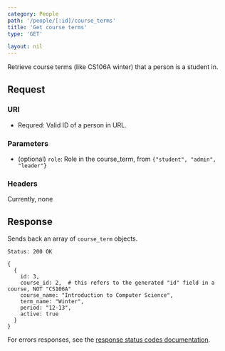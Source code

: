```yaml
---
category: People
path: '/people/[:id]/course_terms'
title: 'Get course terms'
type: 'GET'

layout: nil
---
```


Retrieve course terms (like CS106A winter) that a person is a student in.

## Request

### URI

* Requred: Valid ID of a person in URL.

### Parameters

* (optional) `role`: Role in the course_term, from `{"student", "admin",
  "leader"}`

### Headers

Currently, none

## Response

Sends back an array of `course_term` objects.

```Status: 200 OK```
```
{
  {
    id: 3,
    course_id: 2,  # this refers to the generated "id" field in a course, NOT "CS106A"
    course_name: "Introduction to Computer Science",
    term_name: "Winter",
    period: "12-13",
    active: true
  }
}
```

For errors responses, see the [response status codes documentation](#response-status-codes).
